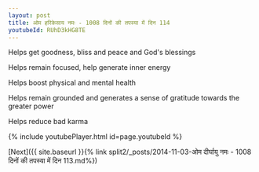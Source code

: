 ```yaml
---
layout: post
title: ओम हरिकेसाय नमः - 1008 दिनों की तपस्या में दिन 114
youtubeId: RUhD3kHG8TE
---
```

 
 
Helps get goodness, bliss and peace and God's blessings
 
Helps remain focused, help generate inner energy 
 
Helps boost physical and mental health 
 
Helps remain grounded and generates a sense of gratitude towards the greater power 
 
Helps reduce bad karma
 
 
 
 


{% include youtubePlayer.html id=page.youtubeId %}
 
[Next]({{ site.baseurl }}{% link  split2/_posts/2014-11-03-ओम दीर्घायु नमः - 1008 दिनों की तपस्या में दिन 113.md%})
 
